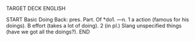 TARGET DECK
ENGLISH

START
Basic
Doing
Back: pres. Part. Of *do1. —n. 1 a action (famous for his doings). B effort (takes a lot of doing). 2 (in pl.) Slang unspecified things (have we got all the doings?).
END
